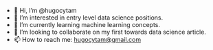 - 👋 Hi, I’m @hugocytam
- 👀 I’m interested in entry level data science positions.
- 🌱 I’m currently learning machine learning concepts.
- 💞️ I’m looking to collaborate on my first towards data science article.
- 📫 How to reach me: hugocytam@gmail.com

<!---
hugocytam/hugocytam is a ✨ special ✨ repository because its `README.md` (this file) appears on your GitHub profile.
You can click the Preview link to take a look at your changes.
--->
